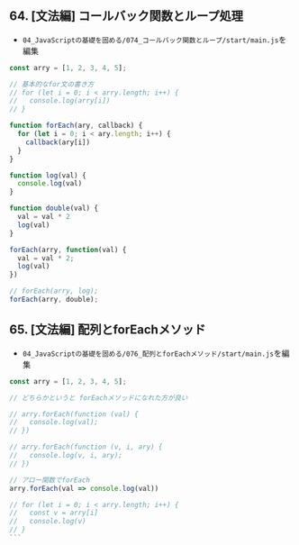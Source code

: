 ## 64. [文法編] コールバック関数とループ処理

+ `04_JavaScriptの基礎を固める/074_コールバック関数とループ/start/main.js`を編集<br>

```js:main.js
const arry = [1, 2, 3, 4, 5];

// 基本的なfor文の書き方
// for (let i = 0; i < arry.length; i++) {
//   console.log(arry[i])
// }

function forEach(ary, callback) {
  for (let i = 0; i < ary.length; i++) {
    callback(ary[i])
  }
}

function log(val) {
  console.log(val)
}

function double(val) {
  val = val * 2
  log(val)
}

forEach(arry, function(val) {
  val = val * 2;
  log(val)
})

// forEach(arry, log);
forEach(arry, double);
```

## 65. [文法編] 配列とforEachメソッド

+ `04_JavaScriptの基礎を固める/076_配列とforEachメソッド/start/main.js`を編集<br>

````js:main.js
const arry = [1, 2, 3, 4, 5];

// どちらかというと forEachメソッドになれた方が良い

// arry.forEach(function (val) {
//   console.log(val);
// })

// arry.forEach(function (v, i, ary) {
//   console.log(v, i, ary);
// })

// アロー関数でforEach
arry.forEach(val => console.log(val))

// for (let i = 0; i < arry.length; i++) {
//   const v = arry[i]
//   console.log(v)
// }
```
